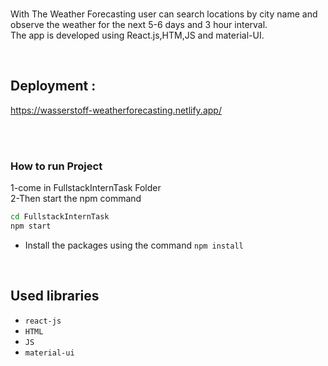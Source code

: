 
<br/>

With The Weather Forecasting user can search locations by city name and observe the weather for the next 5-6 days and 3 hour interval.
<br />
The app is developed using React.js,HTM,JS and material-UI.

<br/>

##  Deployment :

https://wasserstoff-weatherforecasting.netlify.app/

<br/>

<br/>

###  How to run Project

1-come in FullstackInternTask Folder
</br>
2-Then start the npm command



```bash
cd FullstackInternTask
npm start

```

- Install the packages using the command `npm install`

<br/>

##  Used libraries

- `react-js`
- `HTML`
- `JS`
- `material-ui`



<br/>


